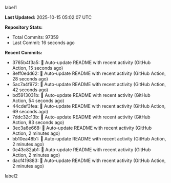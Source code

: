 
label1 
<!-- ACTIVITY_START -->
**Last Updated:** 2025-10-15 05:02:07 UTC

**Repository Stats:**
- Total Commits: 97359
- Last Commit: 16 seconds ago

**Recent Commits:**
- 3765b4f3a5: 🤖 Auto-update README with recent activity (GitHub Action, 15 seconds ago)
- 8eff0edd62: 🤖 Auto-update README with recent activity (GitHub Action, 28 seconds ago)
- 5ac7a4f972: 🤖 Auto-update README with recent activity (GitHub Action, 42 seconds ago)
- bd5913031b: 🤖 Auto-update README with recent activity (GitHub Action, 54 seconds ago)
- 44cdef3fea: 🤖 Auto-update README with recent activity (GitHub Action, 69 seconds ago)
- 7ddc32c13b: 🤖 Auto-update README with recent activity (GitHub Action, 83 seconds ago)
- 3ec3a6e668: 🤖 Auto-update README with recent activity (GitHub Action, 2 minutes ago)
- bb10ea48b1: 🤖 Auto-update README with recent activity (GitHub Action, 2 minutes ago)
- 0c43c82ab1: 🤖 Auto-update README with recent activity (GitHub Action, 2 minutes ago)
- dacf419883: 🤖 Auto-update README with recent activity (GitHub Action, 2 minutes ago)
<!-- ACTIVITY_END -->

label2
